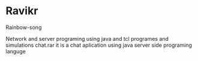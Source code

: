 # Ravikr
Rainbow-song

 Network and server programing using java  and tcl programes and simulations
  chat.rar it is a chat aplication using java server side programing languge
